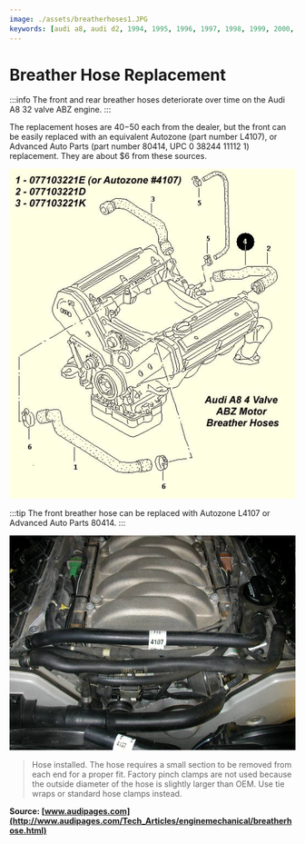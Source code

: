 ```yaml
---
image: ./assets/breatherhoses1.JPG
keywords: [audi a8, audi d2, 1994, 1995, 1996, 1997, 1998, 1999, 2000, 2001, 2002, 4.2, V8, ABZ]
---
```


# Breather Hose Replacement

:::info
The front and rear breather hoses deteriorate over time on the Audi A8 32 valve ABZ engine.
:::

The replacement hoses are $40-$50 each from the dealer, but the front can be easily replaced with an equivalent Autozone (part number L4107), or Advanced Auto Parts (part number 80414, UPC 0 38244 11112 1) replacement. They are about $6 from these sources.

![](./assets/breatherhoses1.JPG)

:::tip
The front breather hose can be replaced with Autozone L4107 or Advanced Auto Parts 80414.
:::

![](./assets/breatherhoses2.JPG)

> Hose installed. The hose requires a small section to be removed from each end for a proper fit. Factory pinch clamps are not used because the outside diameter of the hose is slightly larger than OEM. Use tie wraps or standard hose clamps instead.

**Source: [www.audipages.com](http://www.audipages.com/Tech_Articles/enginemechanical/breatherhose.html)**